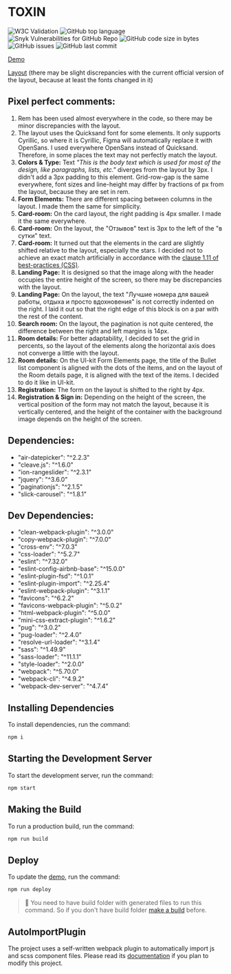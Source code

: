 # TOXIN

![W3C Validation](https://img.shields.io/w3c-validation/html?targetUrl=https%3A%2F%2Folga-smart.github.io%2FFSD_2%2F)
![GitHub top language](https://img.shields.io/github/languages/top/Olga-smart/FSD_2)
![Snyk Vulnerabilities for GitHub Repo](https://img.shields.io/snyk/vulnerabilities/github/Olga-smart/FSD_2)
![GitHub code size in bytes](https://img.shields.io/github/languages/code-size/Olga-smart/FSD_2)
![GitHub issues](https://img.shields.io/github/issues/Olga-smart/FSD_2)
![GitHub last commit](https://img.shields.io/github/last-commit/Olga-smart/FSD_2)

[Demo](https://olga-smart.github.io/FSD_2/)

[Layout](https://www.figma.com/file/spaWyhHczRFRMJQonqhjOE/FSD-frontend-education-program.-The-2nd-task-(Copy)) (there may be slight discrepancies with the current official version of the layout, because at least the fonts changed in it)

## Pixel perfect comments:
1. Rem has been used almost everywhere in the code, so there may be minor discrepancies with the layout.
1. The layout uses the Quicksand font for some elements. It only supports Cyrillic, so where it is Cyrillic, Figma will automatically replace it with OpenSans. I used everywhere OpenSans instead of Quicksand. Therefore, in some places the text may not perfectly match the layout.
1. **Colors & Type:** Text *"This is the body text which is used for most of the design, like paragraphs, lists, etc."* diverges from the layout by 3px. I didn't add a 3px padding to this element. Grid-row-gap is the same everywhere, font sizes and line-height may differ by fractions of px from the layout, because they are set in rem.
1. **Form Elements:** There are different spacing between columns in the layout. I made them the same for simplicity.
1. **Card-room:** On the card layout, the right padding is 4px smaller. I made it the same everywhere.
1. **Card-room:** On the layout, the "Отзывов" text is 3px to the left of the "в сутки" text.
1. **Card-room:** It turned out that the elements in the card are slightly shifted relative to the layout, especially the stars. I decided not to achieve an exact match artificially in accordance with the [clause 1.11 of best-practices (CSS)](https://github.com/fullstack-development/front-end-best-practices/blob/master/CSS/README.md#1.11).
1. **Landing Page:** It is designed so that the image along with the header occupies the entire height of the screen, so there may be discrepancies with the layout.
1. **Landing Page:** On the layout, the text "Лучшие номера для вашей работы, отдыха и просто вдохновения" is not correctly indented on the right. I laid it out so that the right edge of this block is on a par with the rest of the content.
1. **Search room:** On the layout, the pagination is not quite centered, the difference between the right and left margins is 14px.
1. **Room details:** For better adaptability, I decided to set the grid in percents, so the layout of the elements along the horizontal axis does not converge a little with the layout.
1. **Room details:** On the UI-kit Form Elements page, the title of the Bullet list component is aligned with the dots of the items, and on the layout of the Room details page, it is aligned with the text of the items. I decided to do it like in UI-kit.
1. **Registration:** The form on the layout is shifted to the right by 4px.
1. **Registration & Sign in:** Depending on the height of the screen, the vertical position of the form may not match the layout, because it is vertically centered, and the height of the container with the background image depends on the height of the screen.
 
## Dependencies:
* "air-datepicker": "^2.2.3"
* "cleave.js": "^1.6.0"
* "ion-rangeslider": "^2.3.1"
* "jquery": "^3.6.0"
* "paginationjs": "^2.1.5"
* "slick-carousel": "^1.8.1"

## Dev Dependencies:

* "clean-webpack-plugin": "^3.0.0"
* "copy-webpack-plugin": "^7.0.0"
* "cross-env": "^7.0.3"
* "css-loader": "^5.2.7"
* "eslint": "^7.32.0"
* "eslint-config-airbnb-base": "^15.0.0"
* "eslint-plugin-fsd": "^1.0.1"
* "eslint-plugin-import": "^2.25.4"
* "eslint-webpack-plugin": "^3.1.1"
* "favicons": "^6.2.2"
* "favicons-webpack-plugin": "^5.0.2"
* "html-webpack-plugin": "^5.0.0"
* "mini-css-extract-plugin": "^1.6.2"
* "pug": "^3.0.2"
* "pug-loader": "^2.4.0"
* "resolve-url-loader": "^3.1.4"
* "sass": "^1.49.9"
* "sass-loader": "^11.1.1"
* "style-loader": "^2.0.0"
* "webpack": "^5.70.0"
* "webpack-cli": "^4.9.2"
* "webpack-dev-server": "^4.7.4"

## Installing Dependencies

To install dependencies, run the command:
``` bash
npm i
```

## Starting the Development Server

To start the development server, run the command:
``` bash
npm start
```

## Making the Build

To run a production build, run the command:
``` bash
npm run build
```

## Deploy

To update the [demo](https://olga-smart.github.io/FSD_2/), run the command:
``` bash
npm run deploy
```

> 📌 You need to have build folder with generated files to run this command. So if you don't have build folder [make a build](#making-the-build) before. 

## AutoImportPlugin

The project uses a self-written webpack plugin to automatically import js and scss component files. Please read its [documentation](https://github.com/Olga-smart/FSD_2/blob/master/AutoImportPlugin/readme.md) if you plan to modify this project.